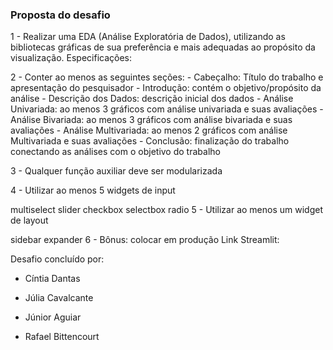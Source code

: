 ### Proposta do desafio
1 - Realizar uma EDA (Análise Exploratória de Dados), utilizando as bibliotecas gráficas de sua preferência e mais adequadas ao propósito da visualização. Especificações:

2 - Conter ao menos as seguintes seções: - Cabeçalho: Título do trabalho e apresentação do pesquisador - Introdução: contém o objetivo/propósito da análise - Descrição dos Dados: descrição inicial dos dados - Análise Univariada: ao menos 3 gráficos com análise univariada e suas avaliações - Análise Bivariada: ao menos 3 gráficos com análise bivariada e suas avaliações - Análise Multivariada: ao menos 2 gráficos com análise Multivariada e suas avaliações - Conclusão: finalização do trabalho conectando as análises com o objetivo do trabalho

3 - Qualquer função auxiliar deve ser modularizada

4 - Utilizar ao menos 5 widgets de input

multiselect
slider
checkbox
selectbox
radio
5 - Utilizar ao menos um widget de layout

sidebar
expander
6 - Bônus: colocar em produção Link Streamlit:

Desafio concluído por:

- Cíntia Dantas

- Júlia Cavalcante

- Júnior Aguiar

- Rafael Bittencourt